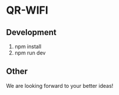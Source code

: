 # QR-WIFI

## Development

1. npm install
3. npm run dev

## Other
We are looking forward to your better ideas!
